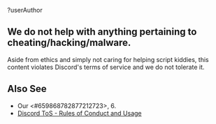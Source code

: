 ?userAuthor

## We do not help with anything pertaining to cheating/hacking/malware.  
Aside from ethics and simply not caring for helping script kiddies, this content violates Discord's terms of service and we do not tolerate it.

## Also See
- Our <#659868782877212723>, 6.
- [Discord ToS - Rules of Conduct and Usage](https://discord.com/terms)